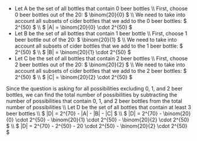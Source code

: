<ul>
<li> Let A be the set of all bottles that contain 0 beer bottles \\
First, choose 0 beer bottles out of the 20: $ \binom{20}{0} $ \\
We need to take into account all subsets of cider bottles that we add to the 0 beer bottles: $ 2^{50} $ \\
$ |A| = \binom{20}{0} \cdot 2^{50} $
	<li> Let B be the set of all bottles that contain 1 beer bottle \\
	      First, choose 1 beer bottle out of the 20: $ \binom{20}{1} $ \\
	      We need to take into account all subsets of cider bottles that we add to the 1 beer bottle: $ 2^{50} $ \\
	      $ |B| = \binom{20}{1} \cdot 2^{50} $
	<li> Let C be the set of all bottles that contain 2 beer bottles \\
	      First, choose 2 beer bottles out of the 20: $ \binom{20}{2} $ \\
	      We need to take into account all subsets of cider bottles that we add to the 2 beer bottles: $ 2^{50} $ \\
	      $ |C| = \binom{20}{2} \cdot 2^{50} $
</ul>
Since the question is asking for all possibilities excluding 0, 1, and 2 beer bottles, we can find the total number of possibilities by subtracting the number of possibilities that contain 0, 1, and 2 beer bottles from the total number of possibilities \\
Let D be the set of all bottles that contain at least 3 beer bottles \\
$ |D| = 2^{70} - |A| - |B| - |C| $ \\
$ |D| = 2^{70} - \binom{20}{0} \cdot 2^{50} - \binom{20}{1} \cdot 2^{50} - \binom{20}{2} \cdot 2^{50} $ \\
$ |D| = 2^{70} - 2^{50} - 20 \cdot 2^{50} - \binom{20}{2} \cdot 2^{50} $
